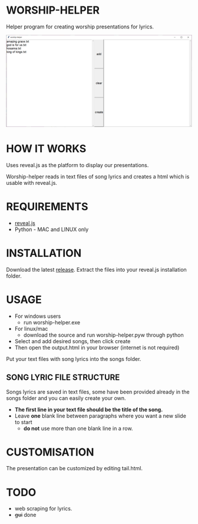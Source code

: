 # WORSHIP-HELPER

Helper program for creating worship presentations for lyrics.

![](worship-helper.png)

# HOW IT WORKS
Uses reveal.js as the platform to display our presentations.

Worship-helper reads in text files of song lyrics and
creates a html which is usable with reveal.js.

# REQUIREMENTS
- [reveal.js](https://github.com/hakimel/reveal.js/)
- Python - MAC and LINUX only



# INSTALLATION
Download the latest [release](https://github.com/eldon-yeh/worship-helper/releases/).
Extract the files into your reveal.js installation folder.

# USAGE
- For windows users
  - run worship-helper.exe
- For linux/mac
  - download the source and run worship-helper.pyw through python
- Select and add desired songs, then click create
- Then open the output.html in your browser (internet is not required)

Put your text files with song lyrics into the songs folder.

## SONG LYRIC FILE STRUCTURE
Songs lyrics are saved in text files, some have been provided
already in the songs folder and you can easily create your own.

- __The first line in your text file should be the title of the song.__
- Leave __one__ blank line between paragraphs where you want a new slide
to start
  - __do not__ use more than one blank line in a row.

# CUSTOMISATION
The presentation can be customized by editing tail.html.

# TODO
- web scraping for lyrics.
- ~~gui~~ done
